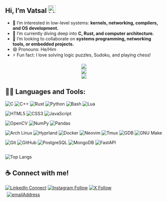 ## Hi, I’m Vatsal <img src="https://user-images.githubusercontent.com/1303154/88677602-1635ba80-d120-11ea-84d8-d263ba5fc3c0.gif" width="25px" height="25px" alt="hi">
- 👀 I’m interested in low-level systems: **kernels, networking, compilers, and OS development.**
- 🌱 I’m currently diving deep into **C, Rust, and computer architecture.**
- 💞️ I’m looking to collaborate on **systems programming, networking tools, or embedded projects.**
- 😄 Pronouns: He/Him
- ⚡ Fun fact: I love solving logic puzzles, Sudoku, and playing chess!


<div align="center">
  <img src="http://github-profile-summary-cards.vercel.app/api/cards/profile-details?username=Vatsalj17&theme=transparent" />
</div>

<div align="center">
  <img src="http://github-profile-summary-cards.vercel.app/api/cards/stats?username=Vatsalj17&theme=transparent" />
</div>

<div align="center">
  <img src="https://komarev.com/ghpvc/?username=Vatsalj17&label=Profile+Views&style=for-the-badge&color=grey" />
</div>

## 👨‍💻 Languages and Tools:

![C](https://img.shields.io/badge/-C-000000?style=flat&logo=c&logoColor=ffffff&labelColor=A8B9CC)
![C++](https://img.shields.io/badge/-C++-000000?style=flat&logo=c%2B%2B&logoColor=ffffff&labelColor=00599C)
![Rust](https://img.shields.io/badge/-Rust-000000?style=flat&logo=rust&logoColor=ffffff&labelColor=DE3423)
![Python](https://img.shields.io/badge/-Python-000000?style=flat&logo=python&logoColor=ffffff&labelColor=3776AB)
![Bash](https://img.shields.io/badge/-Bash-000000?style=flat&logo=gnu-bash&logoColor=ffffff&labelColor=4EAA25)
![Lua](https://img.shields.io/badge/-Lua-000000?style=flat&logo=lua&logoColor=ffffff&labelColor=2C2D72)

![HTML5](https://img.shields.io/badge/-HTML5-000000?style=flat&logo=html5&logoColor=ffffff&labelColor=E34F26)
![CSS3](https://img.shields.io/badge/-CSS3-000000?style=flat&logo=css&logoColor=ffffff&labelColor=1572B6)
![JavaScript](https://img.shields.io/badge/-JavaScript-000000?style=flat&logo=javascript&logoColor=000000&labelColor=F7DF1E)

![OpenCV](https://img.shields.io/badge/-OpenCV-000000?style=flat&logo=opencv&logoColor=ffffff&labelColor=5C3EE8)
![NumPy](https://img.shields.io/badge/-NumPy-000000?style=flat&logo=numpy&logoColor=ffffff&labelColor=013243)
![Pandas](https://img.shields.io/badge/-Pandas-000000?style=flat&logo=pandas&logoColor=ffffff&labelColor=150458)

![Arch Linux](https://img.shields.io/badge/-Arch%20Linux-000000?style=flat&logo=arch-linux&logoColor=1793D1&labelColor=ffffff)
![Hyprland](https://img.shields.io/badge/-Hyprland-000000?style=flat&logo=hyprland&logoColor=ffffff&labelColor=1793D1) 
![Docker](https://img.shields.io/badge/-Docker-000000?style=flat&logo=docker&logoColor=ffffff&labelColor=2496ED)
![Neovim](https://img.shields.io/badge/-Neovim-000000?style=flat&logo=neovim&logoColor=57A143&labelColor=ffffff)
![Tmux](https://img.shields.io/badge/-Tmux-000000?style=flat&logo=tmux&logoColor=1BB91F&labelColor=ffffff)
![GDB](https://img.shields.io/badge/-GDB-000000?style=flat&logo=gnu&logoColor=ffffff&labelColor=A42B2B)
![GNU Make](https://img.shields.io/badge/-GNU%20Make-000000?style=flat&logo=gnu&logoColor=ffffff&labelColor=000000)

![Git](https://img.shields.io/badge/-Git-000000?style=flat&logo=git&logoColor=F05032&labelColor=ffffff)
![GitHub](https://img.shields.io/badge/-GitHub-000000?style=flat&logo=github&logoColor=000000&labelColor=ffffff)
![PostgreSQL](https://img.shields.io/badge/-PostgreSQL-000000?style=flat&logo=postgresql&logoColor=ffffff&labelColor=4169E1)
![MongoDB](https://img.shields.io/badge/-MongoDB-000000?style=flat&logo=mongodb&logoColor=ffffff&labelColor=47A248)
![FastAPI](https://img.shields.io/badge/-FastAPI-000000?style=flat&logo=fastapi&logoColor=ffffff&labelColor=009688)

## 
![Top Langs](https://github-readme-stats.vercel.app/api/top-langs/?username=Vatsalj17&layout=compact&exclude_repo=riceverse,My-Portfolio,strawhats&theme=github_dark) 


## ☕ Connect with me! 
[![LinkedIn Connect](https://img.shields.io/badge/%20-Connect-black?color=14171A&labelColor=212121&logo=linkedin&logoColor=ffffff)](https://www.linkedin.com/in/vatsalj17/)
[![Instagram
Follow](https://img.shields.io/badge/%20-Follow-black?color=14171A&labelColor=1976d2&logo=instagram&logoColor=ffffff)](https://www.instagram.com/vatsalj17/)
[![X Follow](https://img.shields.io/badge/%20-Follow-black?color=14171A&labelColor=1976d2&logo=x&logoColor=ffffff)](https://x.com/vatsalj17)
<br />
<a href="mailto:vatsaljaiswal17@gmail.com">
  <img style="margin: 5px"
    src="https://img.shields.io/badge/%F0%9F%93%A7%20Email-vatsaljaiswal17%40gmail.com-brightgreen"
    alt="emailAddress"
  />
</a>
